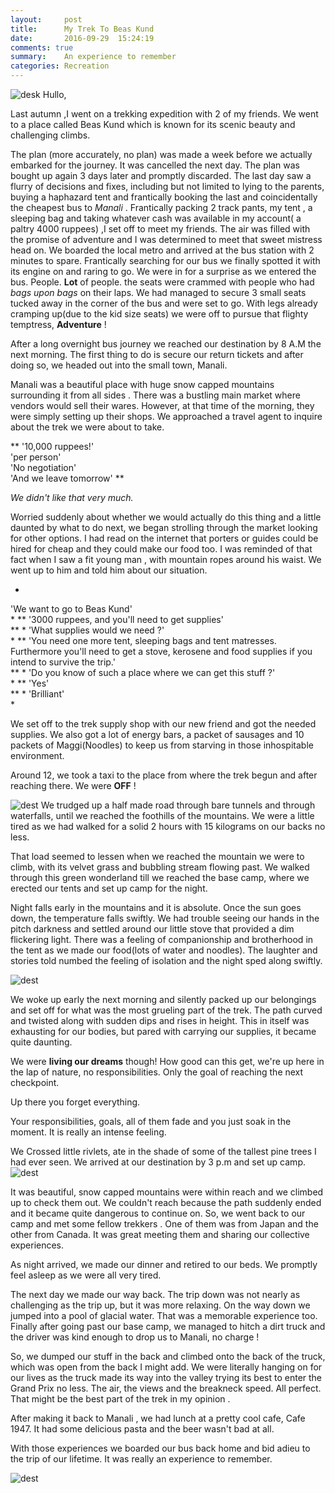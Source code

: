 ```yaml
---
layout:     post
title:      My Trek To Beas Kund
date:       2016-09-29  15:24:19
comments: true
summary:    An experience to remember
categories: Recreation
---
```

![desk](https://scontent-sit4-1.xx.fbcdn.net/v/t1.0-9/12109033_1166373230044210_9104626001434653129_n.jpg?oh=6e25b8ebab6fb8107abfce5bc7d0d56e&oe=586502DF)
Hullo,

Last autumn ,I went on a trekking expedition with 2 of my friends. We went to a place called Beas Kund which is known for its scenic beauty and challenging climbs.

The plan (more accurately, no plan) was made a week before we actually embarked for the journey. It was cancelled the next day. The plan was bought up again 3 days later and promptly discarded.
The last day saw a flurry of decisions and fixes, including but not limited to lying to the parents, buying a haphazard tent and frantically booking the last and coincidentally the cheapest bus to *Manali* . Frantically packing 2 track pants, my tent , a sleeping bag and taking whatever cash was available in my account( a paltry 4000 ruppees) ,I set off to meet my friends.
The air was filled with the promise of adventure and I was determined to meet that sweet mistress head on.
We boarded the local metro and arrived at the bus station with 2 minutes to spare. Frantically searching for our bus we finally spotted it with its engine on and raring to go.
We were in for a surprise as we entered the bus. People. **Lot** of people. the seats were crammed with people who had *bags upon bags* on their laps. We had managed to secure 3 small seats tucked away in the corner of the bus and were set to go. With legs already cramping up(due to the kid size seats) we were off to pursue that flighty temptress, **Adventure** !

After a long overnight bus journey we reached our destination by 8 A.M the next morning. The first thing to do is secure our return tickets and after doing so, we headed out into the small town, Manali.

Manali was a beautiful place with huge snow capped mountains surrounding it from all sides . There was a bustling main market where vendors would sell their wares. However, at that time of the morning, they were simply setting up their shops. We approached a travel agent to inquire about the trek we were about to take.

**
'10,000 ruppees!'<br>
'per person'<br>
'No negotiation'<br>
'And we leave tomorrow'
**

*We didn't like that very much.*


Worried suddenly about whether we would actually do this thing and a little daunted by what to do next,
we began strolling through the market looking for other options. I had read on the internet that porters or guides could be hired for cheap and they could make our food too.
I was reminded of that fact when I saw a fit young man , with mountain ropes around his waist.
We went up to him and told him about our situation.<br>

*
'We want to go to Beas Kund'<br>
*
**
'3000 ruppees, and you'll need to get supplies'<br>
**
*
'What supplies would we need ?'<br>
*
**
'You need one more tent, sleeping bags and tent matresses. Furthermore you'll need to get a stove, kerosene and food supplies if you intend to survive the trip.'<br>
**
*
'Do you know of such a place where we can get this stuff ?'<br>
*
**
'Yes'<br>
**
*
'Brilliant'<br>
*


We set off to the trek supply shop with our new friend and got the needed supplies. We also got a lot of energy bars, a packet of sausages and 10 packets of Maggi(Noodles) to keep us from starving in those inhospitable environment.

Around 12, we took a taxi to the place from where the trek begun and after reaching there. We were **OFF** !

![dest](https://lh3.googleusercontent.com/3ztHfOmWGYb0GfrcOYf1MAsAr_ZS2OjpYG5alFv8h_IZHFjFwjbTWoyRKbZZF56bUuJ5aiplpzfr_uM=w1366-h662-rw)
We trudged up a half made road through bare tunnels and through waterfalls, until we reached the foothills of the mountains.
We were a little tired as we had walked for a solid 2 hours with 15 kilograms on our backs no less.

That load seemed to lessen when we reached the mountain we were to climb, with its velvet grass and bubbling stream flowing past.
We walked through this green wonderland till we reached the base camp, where we erected our tents and set up camp for the night.

Night falls early in the mountains and it is absolute. Once the sun goes down, the temperature falls swiftly. We had trouble seeing our hands in the pitch darkness and settled around our little stove that provided a dim flickering light. There was a feeling of companionship and brotherhood in the tent as we made our food(lots of water and noodles). The laughter and stories told numbed the feeling of isolation and the night sped along swiftly.

![dest](https://lh6.googleusercontent.com/J1qLdfkTxE3WJrAC3dd0HwqN6Z84VtTnKateaC15GoasFo8mux5yuTA1RN2KCHBClb8qQYwowU1NyQk=w1366-h662-rw)

We woke up early the next morning and silently packed up our belongings and set off for what was the most grueling part of the trek.
The path curved and twisted along with sudden dips and rises in height. This in itself was exhausting for our bodies, but pared with carrying our supplies, it became quite daunting.

We were **living our dreams** though! How good can this get, we're up here in the lap of nature, no responsibilities. Only the goal of reaching the next checkpoint.

 Up there you forget everything.

  Your responsibilities, goals, all of them fade and you just soak in the moment. It is really an intense feeling.

We Crossed little rivlets, ate in the shade of some of the tallest pine trees I had ever seen. We arrived at our destination by 3 p.m and set up camp.
![dest](https://lh6.googleusercontent.com/9FtdUtQEpNKcVqjiBQvE_aPTwa0O0nZPZcv7-KWNzaoUap0xMT9dSGGP3IfES3ZeOEywC7Weak39ZmQ=w1365-h662-rw)

It was beautiful, snow capped mountains were within reach and we climbed up to check them out. We couldn't reach because the path suddenly ended and it became quite dangerous to continue on.
 So, we went back to our camp and met some fellow trekkers . One of them was from Japan and the other from Canada. It was great meeting them and sharing our collective experiences.

As night arrived, we made our dinner and retired to our beds. We promptly feel asleep as we were all very tired.


 The next day we made our way back. The trip down was not nearly as challenging as the trip up, but it was more relaxing. On the way down we jumped into a pool of glacial water. That was a memorable experience too.
 Finally after going past our base camp, we managed to hitch a dirt truck and the driver was kind enough to drop us to Manali, no charge !

 So, we dumped our stuff in the back and climbed onto the back of the truck, which was open from the back I might add.
 We were literally hanging on for our lives as the truck made its way into the valley trying its best to enter the Grand Prix no less.
The air, the views and the breakneck speed. All perfect.
 That might be the best part of the trek in my opinion .


 After making it back to Manali , we had lunch at a pretty cool cafe, Cafe 1947. It had some delicious pasta and the beer wasn't bad at all.

 With those experiences we boarded our bus back home and bid adieu to the trip of our lifetime.
 It was really an experience to remember.

![dest](https://lh3.googleusercontent.com/zK9tzLu2mavKf310FzCJCqCrCGMK7xmvvSf7t0OZa-4u6Q0KiTglLmJWAYv4je0D6Fz8hAhdEd6Zk2s=w1366-h662-rw)
